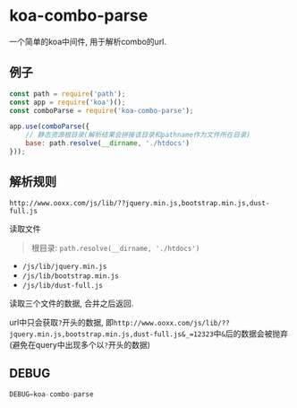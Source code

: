 # koa-combo-parse

一个简单的koa中间件, 用于解析combo的url.

## 例子

```javascript
const path = require('path');
const app = require('koa')();
const comboParse = require('koa-combo-parse');

app.use(comboParse({
    // 静态资源根目录(解析结果会拼接该目录和pathname作为文件所在目录)
    base: path.resolve(__dirname, './htdocs')
}));
```
## 解析规则

`http://www.ooxx.com/js/lib/??jquery.min.js,bootstrap.min.js,dust-full.js`

读取文件

> 根目录: ```path.resolve(__dirname, './htdocs')```

 - `/js/lib/jquery.min.js`
 - `/js/lib/bootstrap.min.js`
 - `/js/lib/dust-full.js`

读取三个文件的数据, 合并之后返回.

url中只会获取`?`开头的数据, 即`http://www.ooxx.com/js/lib/??jquery.min.js,bootstrap.min.js,dust-full.js&_=12323`中`&`后的数据会被抛弃(避免在query中出现多个以`?`开头的数据)

## DEBUG

```javascript
DEBUG=koa-combo-parse
```